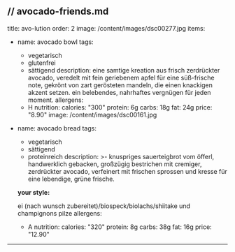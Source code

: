 // avocado-friends.md
---
title: avo-lution
order: 2
image: /content/images/dsc00277.jpg
items:
  - name: avocado bowl
    tags:
      - vegetarisch
      - glutenfrei
      - sättigend
    description: eine samtige kreation aus frisch zerdrückter avocado, veredelt mit
      fein geriebenem apfel für eine süß-frische note, gekrönt von zart
      gerösteten mandeln, die einen knackigen akzent setzen. ein belebendes,
      nahrhaftes vergnügen für jeden moment.
    allergens:
      - H
    nutrition:
      calories: "300"
      protein: 6g
      carbs: 18g
      fat: 24g
    price: "8.90"
    image: /content/images/dsc00161.jpg

  - name: avocado bread
    tags:
      - vegetarisch
      - sättigend
      - proteinreich
    description: >-
      knuspriges sauerteigbrot vom öfferl, handwerklich gebacken, großzügig
      bestrichen mit cremiger, zerdrückter avocado, verfeinert mit frischen
      sprossen und kresse für eine lebendige, grüne frische.

      **your style:**

      ei (nach wunsch zubereitet)/biospeck/biolachs/shiitake und champignons pilze
    allergens:
      - A
    nutrition:
      calories: "320"
      protein: 8g
      carbs: 38g
      fat: 16g
    price: "12.90"
---
